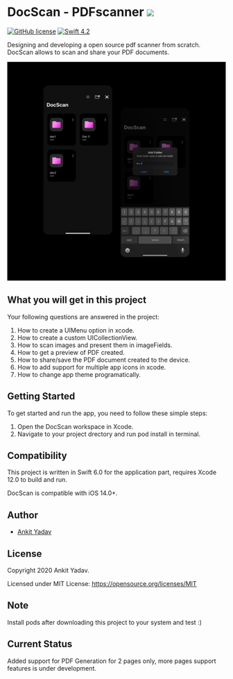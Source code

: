 # DocScan - PDFscanner <img src="https://media.giphy.com/media/hvRJCLFzcasrR4ia7z/giphy.gif" width="25px">

[![GitHub license](https://img.shields.io/badge/license-MIT-lightgrey.svg)](https://raw.githubusercontent.com/Cuberto/liquid-swipe/master/LICENSE)
[![Swift 4.2](https://img.shields.io/badge/Swift-5.0-green.svg?style=flat)](https://developer.apple.com/swift/)

Designing and developing a open source pdf scanner from scratch.
DocScan allows to scan and share your PDF documents.

<img src="ss.png" alt="Homeversity App" />

## What you will get in this project

Your following questions are answered in the project:

1. How to create a UIMenu option in xcode.
2. How to create a custom UICollectionView.
3. How to scan images and present them in imageFields.
4. How to get a preview of PDF created.
5. How to share/save the PDF document created to the device.
6. How to add support for multiple app icons in xcode.
7. How to change app theme programatically.

## Getting Started

To get started and run the app, you need to follow these simple steps:

1. Open the DocScan workspace in Xcode.
2. Navigate to your project drectory and run pod install in terminal.


## Compatibility

This project is written in Swift 6.0 for the application part, requires Xcode 12.0 to build and run.

DocScan is compatible with iOS 14.0+.

## Author

* [Ankit Yadav](https://www.instagram.com/thedrunkcoder/)

## License

Copyright 2020 Ankit Yadav.

Licensed under MIT License: https://opensource.org/licenses/MIT

## Note

Install pods after downloading this project to your system and test :)

## Current Status

Added support for PDF Generation for 2 pages only, more pages support features is under development.
